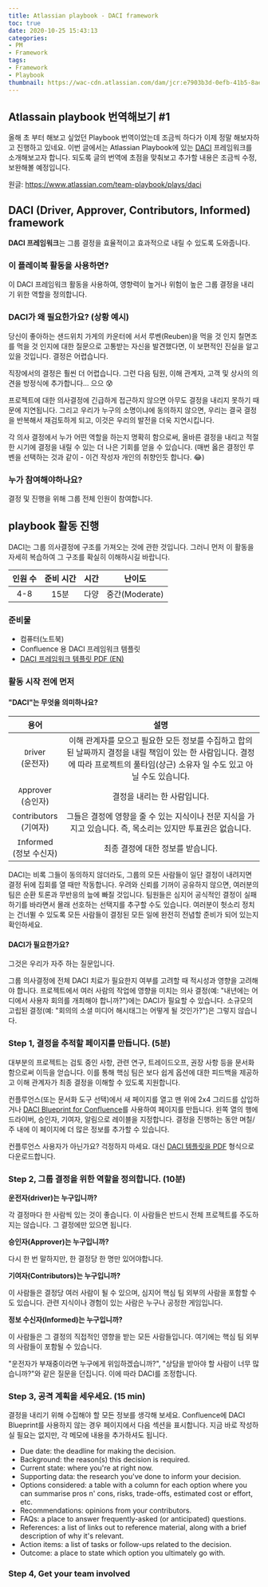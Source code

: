 ```yaml
---
title: Atlassian playbook - DACI framework
toc: true
date: 2020-10-25 15:43:13
categories:
- PM
- Framework
tags:
- Framework
- Playbook
thumbnail: https://wac-cdn.atlassian.com/dam/jcr:e7903b3d-0efb-41b5-8ae7-d668b6c6281d/DACI.png?cdnVersion=1316
---
```


## Atlassain playbook 번역해보기 #1

올해 초 부터 해보고 싶었던 Playbook 번역이었는데 조금씩 하다가 이제 정말 해보자하고 진행하고 있네요.
이번 글에서는 Atlassian Playbook에 있는 [DACI](https://www.atlassian.com/team-playbook/plays/daci) 프레임워크를 소개해보고자 합니다.
되도록 글의 번역에 초점을 맞춰보고 추가할 내용은 조금씩 수정, 보완해볼 예정입니다.

원글: https://www.atlassian.com/team-playbook/plays/daci

## DACI (Driver, Approver, Contributors, Informed) framework

**DACI 프레임워크**는 그룹 결정을 효율적이고 효과적으로 내릴 수 있도록 도와줍니다.

### 이 플레이북 활동을 사용하면?
이 DACI 프레임워크 활동을 사용하여, 영향력이 높거나 위험이 높은 그룹 결정을 내리기 위한 역할을 정의합니다.

### DACI가 왜 필요한가요? (상황 예시)

<!-- If you've ever found yourself standing at the counter of your favorite sandwich shop tormented by the question of whether to get the Reuben or the turkey, you know this universal truth: decisions are hard. -->
당신이 좋아하는 샌드위치 가게의 카운터에 서서 루벤(Reuben)을 먹을 것 인지 칠면조를 먹을 것 인지에 대한 질문으로 고통받는 자신을 발견했다면, 이 보편적인 진실을 알고있을 것입니다. 결정은 어렵습니다.

<!-- Decisions at work are even harder because the stakes feel higher. Then you add the opinions of teammates, stakeholders, customers, and your boss to the equation... yikes. -->
직장에서의 결정은 훨씬 더 어렵습니다. 그런 다음 팀원, 이해 관계자, 고객 및 상사의 의견을 방정식에 추가합니다... 으으 😰

<!-- If we don't approach decisions about our projects with urgency, they stall out because nobody is making the call on things.
And if we don't agree on whose call it is, we end up revisiting decisions over and over, which further delay our progress. -->
프로젝트에 대한 의사결정에 긴급하게 접근하지 않으면 아무도 결정을 내리지 못하기 때문에 지연됩니다.
그리고 우리가 누구의 소명이냐에 동의하지 않으면, 우리는 결국 결정을 반복해서 재검토하게 되고, 이것은 우리의 발전을 더욱 지연시킵니다.

<!-- By clarifying who-plays-what-role in each decision up front, we have a better shot at making the right decisions, and making them at the right time – like choosing the Reuben, which is the right call every time. -->
각 의사 결정에서 누가 어떤 역할을 하는지 명확히 함으로써, 올바른 결정을 내리고 적절한 시기에 결정을 내릴 수 있는 더 나은 기회를 얻을 수 있습니다.
(매번 옳은 결정인 루벤을 선택하는 것과 같이 - 이건 작성자 개인의 취향인듯 합니다. 😂)

### 누가 참여해야하나요?

결정 및 진행을 위해 그룹 전체 인원이 참여합니다.

## playbook 활동 진행

DACI는 그룹 의사결정에 구조를 가져오는 것에 관한 것입니다.
그러니 먼저 이 활동을 자세히 복습하여 그 구조를 확실히 이해하시길 바랍니다.

|인원 수|준비 시간|시간|난이도|
|:-:|:-:|:-:|:-:|
|4-8|15분|다양|중간(Moderate)|

### 준비물

- 컴퓨터(노트북)
- Confluence 용 DACI 프레임워크 템플릿
- [DACI 프레임워크 템플릿 PDF (EN)](https://www.atlassian.com/ko/dam/jcr:f6b56375-3d78-496a-857e-ca47e89816ce/DACI-Decision-template.pdf)

### 활동 시작 전에 먼저

#### "DACI"는 무엇을 의미하나요?

|용어|설명|
|:-:|:-:|
|`D`river<br>(운전자)|이해 관계자를 모으고 필요한 모든 정보를 수집하고 합의된 날짜까지 결정을 내릴 책임이 있는 한 사람입니다. 결정에 따라 프로젝트의 풀타임(상근) 소유자 일 수도 있고 아닐 수도 있습니다.|
|`A`pprover<br>(승인자)|결정을 내리는 한 사람입니다.|
|`C`ontributors<br>(기여자)|그들은 결정에 영향을 줄 수 있는 지식이나 전문 지식을 가지고 있습니다. 즉, 목소리는 있지만 투표권은 없습니다.|
|`I`nformed<br>(정보 수신자)|최종 결정에 대한 정보를 받습니다.|

<!-- The DACI only works if everyone in the group rallies behind decisions once they're made – even if they don't agree. 
Without a willingness to share concerns and trust they'll be considered, your team will find itself mired in a bog of circular debates and inaction.
Team members may even pursue their preferred option on the sly, in the hopes the official decision is a failure.
Make sure everyone is prepared to fully committed to whatever is decided so you can skip the bullshit politics.  -->
DACI는 비록 그들이 동의하지 않더라도, 그룹의 모든 사람들이 일단 결정이 내려지면 결정 뒤에 집회를 열 때만 작동합니다.
우려와 신뢰를 기꺼이 공유하지 않으면, 여러분의 팀은 순환 토론과 무반응의 늪에 빠질 것입니다.
팀원들은 심지어 공식적인 결정이 실패하기를 바라면서 몰래 선호하는 선택지를 추구할 수도 있습니다.
여러분이 헛소리 정치는 건너뛸 수 있도록 모든 사람들이 결정된 모든 일에 완전히 전념할 준비가 되어 있는지 확인하세요.

#### DACI가 필요한가요?

<!-- It's a question we often find ourselves asking. -->
그것은 우리가 자주 하는 질문입니다.

<!-- As you consider whether a  group decision needs the full-on DACI treatment, take the timeliness and impact into account. Decisions that affect the work of multiple people on the project (e.g. "Where should we hold our user conference next year?") probably need a DACI. Smaller, isolated decisions (e.g., "What will the conference's social media hashtag be?") do not. -->
그룹 의사결정에 전체 DACI 치료가 필요한지 여부를 고려할 때 적시성과 영향을 고려해야 합니다.
프로젝트에서 여러 사람의 작업에 영향을 미치는 의사 결정(예: "내년에는 어디에서 사용자 회의를 개최해야 합니까?")에는 DACI가 필요할 수 있습니다.
소규모의 고립된 결정(예: "회의의 소셜 미디어 해시태그는 어떻게 될 것인가?")은 그렇지 않습니다.

### Step 1, 결정을 추적할 페이지를 만듭니다. (5분)

<!-- Most projects benefit from documenting what's being considered, relevant research, trade-offs, recommendations, etc. This makes it easier for the core team to provide feedback on options and helps stakeholders understand the final decision. -->
대부분의 프로젝트는 검토 중인 사항, 관련 연구, 트레이드오프, 권장 사항 등을 문서화함으로써 이득을 얻습니다.
이를 통해 핵심 팀은 보다 쉽게 옵션에 대한 피드백을 제공하고 이해 관계자가 최종 결정을 이해할 수 있도록 지원합니다.

<!-- Open up a new page in Confluence (or your documentation tool-of-choice) and insert a 2x4 grid at the top
– or create the page using the DACI Blueprint for Confluence.
Label the rows in the left column as Driver, Approver, Contributors, Informed.
You'll add more to this page in the coming days/weeks as you work through the decision. -->
컨플루언스(또는 문서화 도구 선택)에서 새 페이지를 열고 맨 위에 2x4 그리드를 삽입하거나 [DACI Blueprint for Confluence](http://marketplace.atlassian.com/plugins/atlassian-playbook-daci-decision/cloud/overview)를 사용하여 페이지를 만듭니다.
왼쪽 열의 행에 드라이버, 승인자, 기여자, 알림으로 레이블을 지정합니다. 결정을 진행하는 동안 며칠/주 내에 이 페이지에 더 많은 정보를 추가할 수 있습니다.

컨플루언스 사용자가 아닌가요? 걱정하지 마세요. 대신 [DACI 템플릿을 PDF](https://www.atlassian.com/ko/dam/jcr:f6b56375-3d78-496a-857e-ca47e89816ce/DACI-Decision-template.pdf) 형식으로 다운로드합니다.

### Step 2, 그룹 결정을 위한 역할을 정의합니다. (10분)

**운전자(driver)는 누구입니까?**
<!-- Agree on one person per decision. They don't necessarily drive the entire project – just that decision. -->
각 결정마다 한 사람씩 있는 것이 좋습니다. 이 사람들은 반드시 전체 프로젝트를 주도하지는 않습니다. 그 결정에만 있으면 됩니다.

**승인자(Approver)는 누구입니까?**
<!-- Again, one person per decision. -->
다시 한 번 말하지만, 한 결정당 한 명만 있어야합니다.

**기여자(Contributors)는 누구입니까?**
<!-- This may be multiple people per decision, and may even include someone from outside the core team. Anyone with relevant knowledge or experience is fair game. -->
이 사람들은 결정당 여러 사람이 될 수 있으며, 심지어 핵심 팀 외부의 사람을 포함할 수도 있습니다. 관련 지식이나 경험이 있는 사람은 누구나 공정한 게임입니다.

**정보 수신자(Informed)는 누구입니까?**
<!-- This is anyone directly affected by the decision. Note that this may include people outside the core team. -->
이 사람들은 그 결정의 직접적인 영향을 받는 모든 사람들입니다. 여기에는 핵심 팀 외부의 사람들이 포함될 수 있습니다.
<!-- Ask questions like "If the driver is away, who would they delegate to?" and "Do we have too many people who need to be consulted?". Adjust your DACI accordingly. -->
"운전자가 부재중이라면 누구에게 위임하겠습니까?", "상담을 받아야 할 사람이 너무 많습니까?"와 같은 질문을 던집니다.
이에 따라 DACI를 조정합니다.

### Step 3, 공격 계획을 세우세요. (15 min)

<!-- Think about all the information you'll need to gather in order to make the decision. If you're not using the DACI blueprint for Confluence, mark off the following sections on your page. You don't need to fill them out right now, but feel free to add notes in each one. -->
결정을 내리기 위해 수집해야 할 모든 정보를 생각해 보세요.
Confluence에 DACI Blueprint를 사용하지 않는 경우 페이지에서 다음 섹션을 표시합니다.
지금 바로 작성하실 필요는 없지만, 각 메모에 내용을 추가하셔도 됩니다.
<!-- 
- Due date: the deadline for making the decision.
- Background: the reason(s) this decision is required.
- Current state: where you're at right now.
- Supporting data: the research you've done to inform your decision.
- Options considered: a table with a column for each option where you can summarise pros n' cons, risks, trade-offs, estimated cost or effort, etc.
- Recommendations: opinions from your contributors.
- FAQs: a place to answer frequently-asked (or anticipated) questions.
- References: a list of links out to reference material, along with a brief description of why it's relevant.
- Action items: a list of tasks or follow-ups related to the decision.
- Outcome: a place to state which option you ultimately go with. -->

- Due date: the deadline for making the decision.
- Background: the reason(s) this decision is required.
- Current state: where you're at right now.
- Supporting data: the research you've done to inform your decision.
- Options considered: a table with a column for each option where you can summarise pros n' cons, risks, trade-offs, estimated cost or effort, etc.
- Recommendations: opinions from your contributors.
- FAQs: a place to answer frequently-asked (or anticipated) questions.
- References: a list of links out to reference material, along with a brief description of why it's relevant.
- Action items: a list of tasks or follow-ups related to the decision.
- Outcome: a place to state which option you ultimately go with.

### Step 4, Get your team involved



